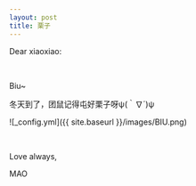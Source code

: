 ```yaml
---
layout: post
title: 栗子
---
```


Dear xiaoxiao:

<br/>

Biu~

冬天到了，团鼠记得屯好栗子呀ψ(｀∇´)ψ

![_config.yml]({{ site.baseurl }}/images/BIU.png)

<br/>

Love always,

MAO
